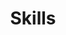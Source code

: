 ---
widget: featurette
headless: true
weight: 30
title: Skills
subtitle: null
feature:
  - description: 90%
    icon: r-project
    icon_pack: fab
    name: R
  - description: 100%
    icon: chart-line
    icon_pack: fas
    name: Statistics
  - description: 10%
    icon: camera-retro
    icon_pack: fas
    name: Photography
  - icon: nvidia
    icon_pack: fab
    name: CUDA Programming
    description: 70%
  - icon: django
    icon_pack: fas
    name: django
    description: 90%
  - icon: dart
    icon_pack: fab
    name: Flutter
    description: 50%
  - icon: python
    icon_pack: fab
    name: Python
    description: 90%
widget_id: Skills
---
